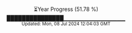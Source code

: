 <p align="center">
⏳Year Progress (51.78 %)<br>
███████████████▁▁▁▁▁▁▁▁▁▁▁▁▁▁▁ <br>
<sub>Updated: Mon, 08 Jul 2024 12:04:03 GMT</sub>
</p>

